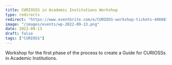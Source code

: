 ```yaml
---
title: CURIOSSS in Academic Institutions Workshop
type: redirects
redirect: "https://www.eventbrite.com/e/CURIOSS-workshop-tickets-406081860777"
image: "/images/events/wp-2022-09-13.png"
date: 2022-09-13
draft: false
tags: ["CURIOSS"]
---
```


Workshop for the first phase of the process to create a Guide for CURIOSSs in Academic Institutions.